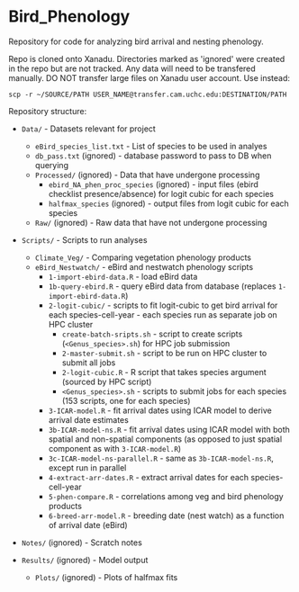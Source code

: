 # Bird_Phenology

Repository for code for analyzing bird arrival and nesting phenology.

Repo is cloned onto Xanadu. Directories marked as 'ignored' were created in the repo but are not tracked. Any data will need to be transfered manually. DO NOT transfer large files on Xanadu user account. Use instead:

`scp -r ~/SOURCE/PATH USER_NAME@transfer.cam.uchc.edu:DESTINATION/PATH`


Repository structure:

* `Data/` - Datasets relevant for project
  * `eBird_species_list.txt` - List of species to be used in analyes
  * `db_pass.txt` (ignored) - database password to pass to DB when querying
  * `Processed/` (ignored) - Data that have undergone processing
    * `ebird_NA_phen_proc_species` (ignored) - input files (ebird checklist presence/absence) for logit cubic for each species
    * `halfmax_species` (ignored) - output files from logit cubic for each species
  * `Raw/` (ignored) - Raw data that have not undergone processing

* `Scripts/` - Scripts to run analyses
  * `Climate_Veg/` - Comparing vegetation phenology products
  * `eBird_Nestwatch/` - eBird and nestwatch phenology scripts
    * `1-import-ebird-data.R` - load eBird data
    * `1b-query-ebird.R` - query eBird data from database (replaces `1-import-ebird-data.R`)
    * `2-logit-cubic/` - scripts to fit logit-cubic to get bird arrival for each species-cell-year - each species run as separate job on HPC cluster
      * `create-batch-sripts.sh` - script to create scripts (`<Genus_species>.sh`) for HPC job submission
      * `2-master-submit.sh` - script to be run on HPC cluster to submit all jobs
      * `2-logit-cubic.R` - R script that takes species argument (sourced by HPC script)
      * `<Genus_species>.sh` - scripts to submit jobs for each species (153 scripts, one for each species)
    * `3-ICAR-model.R` - fit arrival dates using ICAR model to derive arrival date estimates
    * `3b-ICAR-model-ns.R` - fit arrival dates using ICAR model with both spatial and non-spatial components (as opposed to just spatial component as with `3-ICAR-model.R`)
    * `3c-ICAR-model-ns-parallel.R` - same as `3b-ICAR-model-ns.R`, except run in parallel
    * `4-extract-arr-dates.R` - extract arrival dates for each species-cell-year
    * `5-phen-compare.R` - correlations among veg and bird phenology products
    * `6-breed-arr-model.R` - breeding date (nest watch) as a function of arrival date (eBird)

* `Notes/` (ignored) - Scratch notes

* `Results/` (ignored) - Model output
  * `Plots/` (ignored) - Plots of halfmax fits

